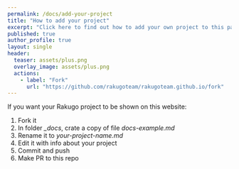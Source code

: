 ```yaml
---
permalink: /docs/add-your-project
title: "How to add your project"
excerpt: "Click here to find out how to add your own project to this page."
published: true
author_profile: true
layout: single
header:
  teaser: assets/plus.png
  overlay_image: assets/plus.png
  actions:
    - label: "Fork"
      url: "https://github.com/rakugoteam/rakugoteam.github.io/fork"
---
```


If you want your Rakugo project to be shown on this website:
1. Fork it
2. In folder *_docs*, crate a copy of file *docs-example.md*
3. Rename it to *your-project-name.md*
4. Edit it with info about your project
5. Commit and push
6. Make PR to this repo
